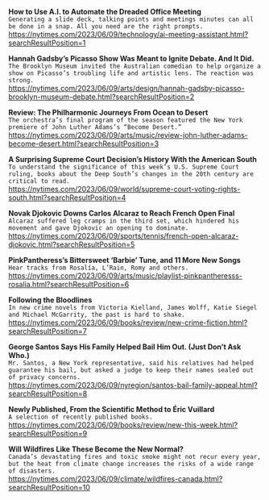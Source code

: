 **How to Use A.I. to Automate the Dreaded Office Meeting**\
`Generating a slide deck, talking points and meetings minutes can all be done in a snap. All you need are the right prompts.`\
https://nytimes.com/2023/06/09/technology/ai-meeting-assistant.html?searchResultPosition=1

**Hannah Gadsby’s Picasso Show Was Meant to Ignite Debate. And It Did.**\
`The Brooklyn Museum invited the Australian comedian to help organize a show on Picasso’s troubling life and artistic lens. The reaction was strong.`\
https://nytimes.com/2023/06/09/arts/design/hannah-gadsby-picasso-brooklyn-museum-debate.html?searchResultPosition=2

**Review: The Philharmonic Journeys From Ocean to Desert**\
`The orchestra’s final program of the season featured the New York premiere of John Luther Adams’s “Become Desert.”`\
https://nytimes.com/2023/06/09/arts/music/review-john-luther-adams-become-desert.html?searchResultPosition=3

**A Surprising Supreme Court Decision’s History With the American South**\
`To understand the significance of this week’s U.S. Supreme Court ruling, books about the Deep South’s changes in the 20th century are critical to read.`\
https://nytimes.com/2023/06/09/world/supreme-court-voting-rights-south.html?searchResultPosition=4

**Novak Djokovic Downs Carlos Alcaraz to Reach French Open Final**\
`Alcaraz suffered leg cramps in the third set, which hindered his movement and gave Djokovic an opening to dominate.`\
https://nytimes.com/2023/06/09/sports/tennis/french-open-alcaraz-djokovic.html?searchResultPosition=5

**PinkPantheress’s Bittersweet ‘Barbie’ Tune, and 11 More New Songs**\
`Hear tracks from Rosalía, L’Rain, Romy and others.`\
https://nytimes.com/2023/06/09/arts/music/playlist-pinkpantheresss-rosalia.html?searchResultPosition=6

**Following the Bloodlines**\
`In new crime novels from Victoria Kielland, James Wolff, Katie Siegel and Michael McGarrity, the past is hard to shake.`\
https://nytimes.com/2023/06/09/books/review/new-crime-fiction.html?searchResultPosition=7

**George Santos Says His Family Helped Bail Him Out. (Just Don’t Ask Who.)**\
`Mr. Santos, a New York representative, said his relatives had helped guarantee his bail, but asked a judge to keep their names sealed out of privacy concerns.`\
https://nytimes.com/2023/06/09/nyregion/santos-bail-family-appeal.html?searchResultPosition=8

**Newly Published, From the Scientific Method to Éric Vuillard**\
`A selection of recently published books.`\
https://nytimes.com/2023/06/09/books/review/new-this-week.html?searchResultPosition=9

**Will Wildfires Like These Become the New Normal?**\
`Canada’s devastating fires and toxic smoke might not recur every year, but the heat from climate change increases the risks of a wide range of disasters.`\
https://nytimes.com/2023/06/09/climate/wildfires-canada.html?searchResultPosition=10

